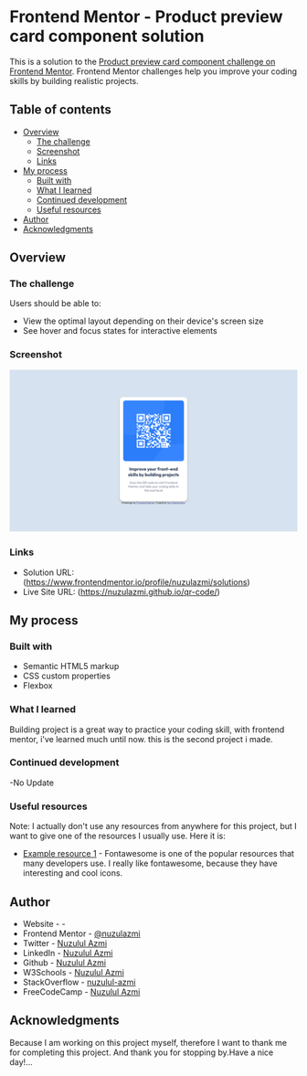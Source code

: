 # Frontend Mentor - Product preview card component solution

This is a solution to the [Product preview card component challenge on Frontend Mentor](https://www.frontendmentor.io/challenges/product-preview-card-component-GO7UmttRfa). Frontend Mentor challenges help you improve your coding skills by building realistic projects. 

## Table of contents

- [Overview](#overview)
  - [The challenge](#the-challenge)
  - [Screenshot](#screenshot)
  - [Links](#links)
- [My process](#my-process)
  - [Built with](#built-with)
  - [What I learned](#what-i-learned)
  - [Continued development](#continued-development)
  - [Useful resources](#useful-resources)
- [Author](#author)
- [Acknowledgments](#acknowledgments)

## Overview

### The challenge

Users should be able to:

- View the optimal layout depending on their device's screen size
- See hover and focus states for interactive elements

### Screenshot

![](./design/Preview.png)

### Links

- Solution URL: (https://www.frontendmentor.io/profile/nuzulazmi/solutions)
- Live Site URL: (https://nuzulazmi.github.io/qr-code/)

## My process

### Built with

- Semantic HTML5 markup
- CSS custom properties
- Flexbox

### What I learned

Building project is a great way to practice your coding skill, with frontend mentor, i've learned much 
until now. this is the second project i made.

### Continued development

-No Update

### Useful resources

Note: I actually don't use any resources from anywhere for this project, but I want to give one of the resources I usually use. 
Here it is:

- [Example resource 1](https://fontawesome.com/icons) - Fontawesome is one of the popular resources that many developers use. I really like fontawesome, because they have interesting and cool icons.

## Author

- Website - []() - 
- Frontend Mentor - [@nuzulazmi](https://www.frontendmentor.io/profile/nuzulazmi)
- Twitter - [Nuzulul Azmi](https://twitter.com/Nuzuelazmy)
- LinkedIn - [Nuzulul Azmi](https://www.linkedin.com/in/nuzuel-azmy-392490246/)
- Github - [Nuzulul Azmi](https://github.com/nuzulazmi)
- W3Schools - [Nuzulul Azmi](https://www.w3profile.com/Nuzulul_Azmi)
- StackOverflow - [nuzulul-azmi](https://stackoverflow.com/users/20308624/nuzulul-azmi)
- FreeCodeCamp - [Nuzulul Azmi](https://www.freecodecamp.org/fccb299c7c7-1716-4665-9d41-3b6ea74a4eed)

## Acknowledgments

Because I am working on this project myself, therefore I want to thank me for completing this project.
And thank you for stopping by.Have a nice day!...
